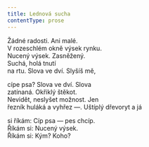 ```yaml
---
title: Lednová sucha
contentType: prose
---
```


Žádné radosti. Ani malé.  
V rozeschlém okně výsek rynku.  
Nucený výsek. Zasněžený.  
Suchá, holá tnutí  
na rtu. Slova ve dví. Slyšíš mě,

cípe psa? Slova ve dví. Slova  
zatínaná. Okřiklý štěkot.  
Nevidět, neslyšet možnost. Jen  
řezník huláká a vyhřez —. Uštíplý dřevoryt a já

si říkám: Cíp psa — pes chcíp.  
Říkám si: Nucený výsek.  
Říkám si: Kým? Koho?
